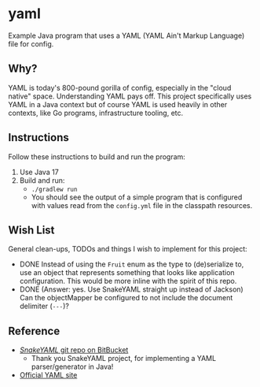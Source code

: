 # yaml

Example Java program that uses a YAML (YAML Ain't Markup Language) file for config.

## Why?

YAML is today's 800-pound gorilla of config, especially in the "cloud native" space. Understanding YAML pays off. This
project specifically uses YAML in a Java context but of course YAML is used heavily in other contexts, like Go programs,
infrastructure tooling, etc.

## Instructions

Follow these instructions to build and run the program:

1. Use Java 17
1. Build and run:
   * `./gradlew run`
   * You should see the output of a simple program that is configured with values read from the `config.yml` file in the
     classpath resources.

## Wish List

General clean-ups, TODOs and things I wish to implement for this project:

* DONE Instead of using the `Fruit` enum as the type to (de)serialize to, use an object that represents something that looks
  like application configuration. This would be more inline with the spirit of this repo.
* DONE (Answer: yes. Use SnakeYAML straight up instead of Jackson) Can the objectMapper be configured to not include the document delimiter (`---`)?

## Reference

* [*SnakeYAML* git repo on BitBucket](https://bitbucket.org/asomov/snakeyaml/wiki/Documentation)
  * Thank you SnakeYAML project, for implementing a YAML parser/generator in Java!
* [Official YAML site](https://yaml.org/)
